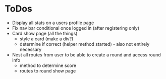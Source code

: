 # ToDos

- Display all stats on a users profile page
- Fix nav bar conditional once logged in (after registering only)
- Card show page (all the things)
  - style a card (make a div?)
  - determine if correct (helper method started) - also not entirely necessary
- Nest all routes from user to be able to create a round and access round info
  - method to determine score
  - routes to round show page

